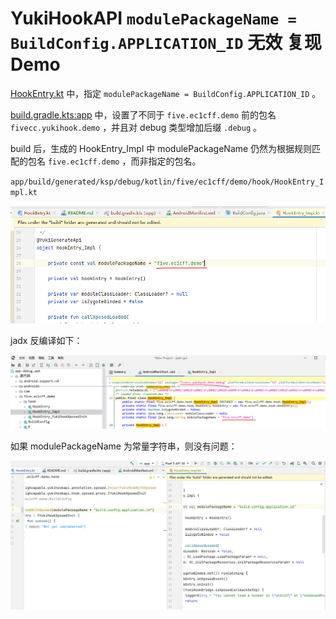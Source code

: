 # YukiHookAPI `modulePackageName = BuildConfig.APPLICATION_ID` 无效 复现 Demo

[HookEntry.kt](app/src/main/java/five/ec1cff/demo/hook/HookEntry.kt) 中，指定 `modulePackageName = BuildConfig.APPLICATION_ID` 。

[build.gradle.kts:app](app/build.gradle.kts) 中，设置了不同于 `five.ec1cff.demo` 前的包名 `fivecc.yukihook.demo` ，并且对 debug 类型增加后缀 `.debug` 。

build 后，生成的 HookEntry_Impl 中 modulePackageName 仍然为根据规则匹配的包名 `five.ec1cff.demo` ，而非指定的包名。

`app/build/generated/ksp/debug/kotlin/five/ec1cff/demo/hook/HookEntry_Impl.kt`

![](1.png)

jadx 反编译如下：

![](2.png)

如果 modulePackageName 为常量字符串，则没有问题：

![](3.png)